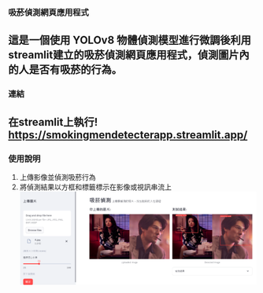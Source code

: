 ### 吸菸偵測網頁應用程式
這是一個使用 YOLOv8 物體偵測模型進行微調後利用streamlit建立的吸菸偵測網頁應用程式，偵測圖片內的人是否有吸菸的行為。
---
### 連結
在streamlit上執行!
<https://smokingmendetecterapp.streamlit.app/>
---
### 使用說明
1. 上傳影像並偵測吸菸行為
2. 將偵測結果以方框和標籤標示在影像或視訊串流上
![網頁預覽](./demo-pic.png)
